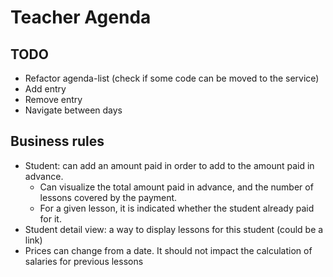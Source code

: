 # Teacher Agenda

## TODO

- Refactor agenda-list (check if some code can be moved to the service)
- Add entry
- Remove entry
- Navigate between days

## Business rules

- Student: can add an amount paid in order to add to the amount paid in advance.
    - Can visualize the total amount paid in advance, and the number of lessons covered by the payment.
    - For a given lesson, it is indicated whether the student already paid for it.
- Student detail view: a way to display lessons for this student (could be a link)
- Prices can change from a date. It should not impact the calculation of salaries for previous lessons
